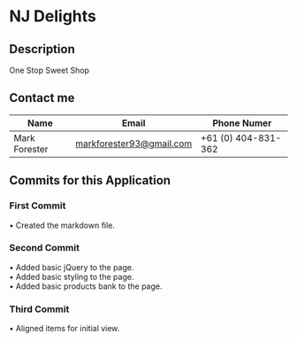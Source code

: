 # NJ Delights

## Description

One Stop Sweet Shop

<!-- ### Usage

When you open the page, you will be presented with several timeslots for a typical working day. You can type directly into the textbox for each of the timeblocks and save it. This persists in your localstorage of the browser but does not transfer to different browsers or across different devices. As you go through the day, the colour code of the timeblocks will change to reflect the time of the day. There is a colour legend placed at the right of the page. The colour code for the timeblocks resets at midnight. You can also choose to reset all tasks for the whole day, supposedly when you start a new day, by clicking the reset button at the bottom of the colour legend. -->

<!-- ## Link to the Deployed Application

[TaskIt Planner](https://forester93.github.io/Task-It/)

## Link to the Github Repository

[TaskIt Planner Github Repo](https://github.com/Forester93/Task-It)

## Screenshot of the Application

![Screenshot of the page](./assets/images/screenshot.png) -->

## Contact me

| Name          | Email                    | Phone Numer         |
| ------------- | ------------------------ | ------------------- |
| Mark Forester | markforester93@gmail.com | +61 (0) 404-831-362 |

## Commits for this Application

### First Commit

• Created the markdown file.

### Second Commit

• Added basic jQuery to the page.  
• Added basic styling to the page.  
• Added basic products bank to the page.

### Third Commit

• Aligned items for initial view.
